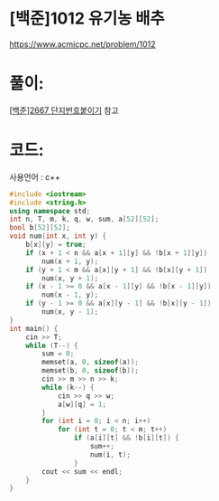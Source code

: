 # [백준]1012 유기농 배추

https://www.acmicpc.net/problem/1012

# 풀이:

[[백준\]2667 단지번호붙이기](https://jyukki97.github.io/blog/2020-02-27-2667/) 참고



# **코드:**

사용언어 : c++
```c++
#include <iostream>
#include <string.h>
using namespace std;
int n, T, m, k, q, w, sum, a[52][52];
bool b[52][52];
void num(int x, int y) {
	b[x][y] = true;
	if (x + 1 < n && a[x + 1][y] && !b[x + 1][y])
		num(x + 1, y);
	if (y + 1 < m && a[x][y + 1] && !b[x][y + 1])
		num(x, y + 1);
	if (x - 1 >= 0 && a[x - 1][y] && !b[x - 1][y])
		num(x - 1, y);
	if (y - 1 >= 0 && a[x][y - 1] && !b[x][y - 1])
		num(x, y - 1);
}
int main() {
	cin >> T;
	while (T--) {
		sum = 0;
		memset(a, 0, sizeof(a));
		memset(b, 0, sizeof(b));
		cin >> m >> n >> k;
		while (k--) {
			cin >> q >> w;
			a[w][q] = 1;
		}
		for (int i = 0; i < n; i++)
			for (int t = 0; t < m; t++)
				if (a[i][t] && !b[i][t]) {
					sum++;
					num(i, t);
				}
		cout << sum << endl;
	}
}
```

